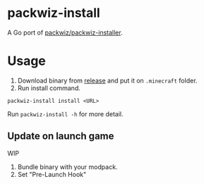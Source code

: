 # packwiz-install
A Go port of [packwiz/packwiz-installer](https://github.com/packwiz/packwiz-installer).

# Usage
1. Download binary from [release](https://github.com/ookkoouu/packwiz-install/releases/latest) and put it on `.minecraft` folder.
2. Run install command.
```
packwiz-install install <URL>
```

Run `packwiz-install -h` for more detail.

## Update on launch game
WIP  
1. Bundle binary with your modpack.
2. Set "Pre-Launch Hook"
